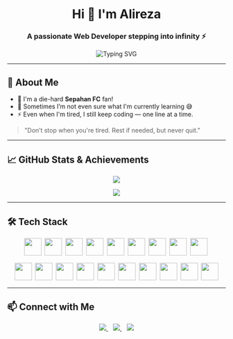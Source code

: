 <h1 align="center">Hi 👋 I'm Alireza</h1>
<h3 align="center">A passionate Web Developer stepping into infinity ⚡</h3>

<p align="center">
  <img src="https://readme-typing-svg.herokuapp.com?font=Fira+Code&size=22&pause=1000&color=00F7FF&center=true&vCenter=true&width=435&lines=Full-Stack+Developer;Sepahan+Fan+%F0%9F%92%9B;Always+Coding+Something+Cool!" alt="Typing SVG" />
</p>

---

## 🔮 About Me

- 💛 I'm a die-hard **Sepahan FC** fan!
- 🤔 Sometimes I’m not even sure what I'm currently learning 😅
- ⚡ Even when I'm tired, I still keep coding — one line at a time.

> "Don’t stop when you're tired. Rest if needed, but never quit."

---

## 📈 GitHub Stats & Achievements

<p align="center">
  <img src="https://github-readme-streak-stats.herokuapp.com?user=mrkeshi&theme=tokyonight&hide_border=true" />
</p>

<p align="center">
  <img src="https://github-profile-trophy.vercel.app/?username=mrkeshi&theme=algolia&row=2&column=4" />
</p>

---

## 🛠️ Tech Stack

<p align="center">
  <img src="https://cdn.jsdelivr.net/gh/devicons/devicon/icons/html5/html5-original-wordmark.svg" width="40" height="40" />&nbsp;
  <img src="https://cdn.jsdelivr.net/gh/devicons/devicon/icons/css3/css3-original-wordmark.svg" width="40" height="40" />&nbsp;
  <img src="https://cdn.jsdelivr.net/gh/devicons/devicon/icons/javascript/javascript-original.svg" width="40" height="40" />&nbsp;
  <img src="https://cdn.jsdelivr.net/gh/devicons/devicon/icons/typescript/typescript-original.svg" width="40" height="40" />&nbsp;
  <img src="https://cdn.jsdelivr.net/gh/devicons/devicon/icons/vuejs/vuejs-original-wordmark.svg" width="40" height="40" />&nbsp;
  <img src="https://cdn.jsdelivr.net/gh/devicons/devicon/icons/nuxtjs/nuxtjs-original.svg" width="40" height="40" />&nbsp;
  <img src="https://cdn.jsdelivr.net/gh/devicons/devicon/icons/tailwindcss/tailwindcss-icon.svg" width="40" height="40" />&nbsp;
  <img src="https://cdn.jsdelivr.net/gh/devicons/devicon/icons/bootstrap/bootstrap-original-wordmark.svg" width="40" height="40" />&nbsp;
  <img src="https://cdn.jsdelivr.net/gh/devicons/devicon/icons/sass/sass-original.svg" width="40" height="40" />&nbsp;
</p>

<p align="center" style="margin-top: 5px;">
  <img src="https://cdn.jsdelivr.net/gh/devicons/devicon/icons/c/c-original.svg" width="40" height="40" />&nbsp;
  <img src="https://cdn.jsdelivr.net/gh/devicons/devicon/icons/java/java-original.svg" width="40" height="40" />&nbsp;
  <img src="https://cdn.jsdelivr.net/gh/devicons/devicon/icons/python/python-original.svg" width="40" height="40" />&nbsp;
  <img src="https://cdn.worldvectorlogo.com/logos/django.svg" width="40" height="40" />&nbsp;
  <img src="https://cdn.jsdelivr.net/gh/devicons/devicon/icons/mysql/mysql-original-wordmark.svg" width="40" height="40" />&nbsp;
  <img src="https://cdn.jsdelivr.net/gh/devicons/devicon/icons/sqlite/sqlite-original-wordmark.svg" width="40" height="40" />&nbsp;
  <img src="https://cdn.jsdelivr.net/gh/devicons/devicon/icons/mongodb/mongodb-original-wordmark.svg" width="40" height="40" />&nbsp;
  <img src="https://cdn.jsdelivr.net/gh/devicons/devicon/icons/neo4j/neo4j-original-wordmark.svg" width="40" height="40" />&nbsp;
  <img src="https://cdn.jsdelivr.net/gh/devicons/devicon/icons/webpack/webpack-original-wordmark.svg" width="40" height="40" />&nbsp;
  <img src="https://cdn.jsdelivr.net/gh/devicons/devicon/icons/vite/vite-original.svg" width="40" height="40" />
</p>

---

## 📫 Connect with Me

<p align="center">
  <a href="https://instagram.com/keshavarz_28" target="_blank">
    <img src="https://img.shields.io/badge/Instagram-%23E4405F.svg?logo=instagram&logoColor=white" />
  </a>
  &nbsp;&nbsp;
  <a href="https://twitter.com/" target="_blank">
    <img src="https://img.shields.io/badge/Twitter-%231DA1F2.svg?logo=twitter&logoColor=white" />
  </a>
  &nbsp;&nbsp;
  <a href="https://t.me/pares28" target="_blank">
    <img src="https://img.shields.io/badge/Telegram-2CA5E0?style=flat&logo=telegram&logoColor=white" />
  </a>
</p>
